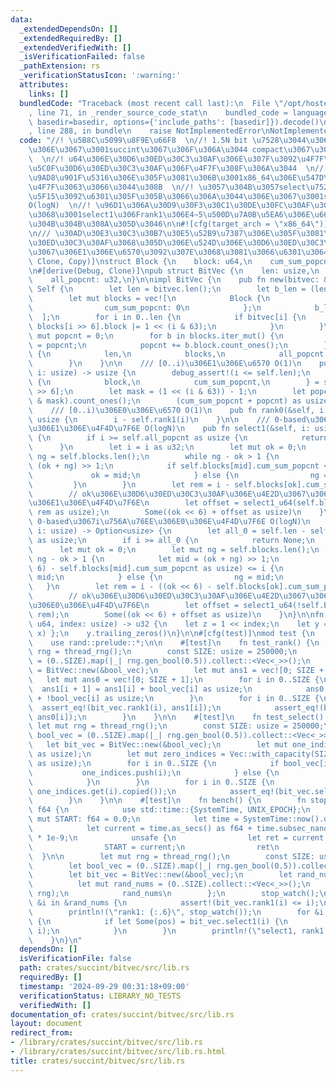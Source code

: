 ```yaml
---
data:
  _extendedDependsOn: []
  _extendedRequiredBy: []
  _extendedVerifiedWith: []
  _isVerificationFailed: false
  _pathExtension: rs
  _verificationStatusIcon: ':warning:'
  attributes:
    links: []
  bundledCode: "Traceback (most recent call last):\n  File \"/opt/hostedtoolcache/Python/3.10.15/x64/lib/python3.10/site-packages/onlinejudge_verify/documentation/build.py\"\
    , line 71, in _render_source_code_stat\n    bundled_code = language.bundle(stat.path,\
    \ basedir=basedir, options={'include_paths': [basedir]}).decode()\n  File \"/opt/hostedtoolcache/Python/3.10.15/x64/lib/python3.10/site-packages/onlinejudge_verify/languages/rust.py\"\
    , line 288, in bundle\n    raise NotImplementedError\nNotImplementedError\n"
  code: "//! \u5B8C\u5099\u8F9E\u66F8  \n//! 1.5N bit \u7528\u3044\u3066\u3044\u308B\
    \u306E\u3067\u3001succint\u3067\u306F\u306A\u3044 compact\u3067\u306F\u3042\u308B\
    \  \n//! u64\u306E\u30D6\u30ED\u30C3\u30AF\u306E\u307F\u3092\u4F7F\u3044\u3001\
    \u5C0F\u30D6\u30ED\u30C3\u30AF\u306F\u4F7F\u308F\u306A\u3044  \n//! select\u306E\
    \u9AD8\u901F\u5316\u306E\u305F\u3081\u306B\u3001x86_64\u306E\u547D\u4EE4\u3092\
    \u4F7F\u3063\u3066\u3044\u308B  \n//! \u3057\u304B\u3057select\u7528\u306E\u7D22\
    \u5F15\u3092\u6301\u305F\u305B\u3066\u306A\u3044\u306E\u3067\u3001select\u306F\
    O(logN)  \n//! \u96D1\u306A\u30D9\u30F3\u30C1\u30DE\u30FC\u30AF\u306B\u3088\u308B\
    \u3068\u3001select1\u306Frank1\u306E4~5\u500D\u7A0B\u5EA6\u306E\u6642\u9593\u304C\
    \u304B\u304B\u308A\u305D\u3046\n\n#![cfg(target_arch = \"x86_64\")]\nuse std::arch::x86_64::_pdep_u64;\n\
    \n/// \u30AD\u30E3\u30C3\u30B7\u30E5\u52B9\u7387\u306E\u305F\u3081\u3001\u30D6\
    \u30ED\u30C3\u30AF\u3068\u305D\u306E\u524D\u306E\u30D6\u30ED\u30C3\u30AF\u307E\
    \u3067\u306E1\u306E\u6570\u3092\u307E\u3068\u3081\u3066\u6301\u3064\n#[derive(Debug,\
    \ Clone, Copy)]\nstruct Block {\n    block: u64,\n    cum_sum_popcnt: u32,\n}\n\
    \n#[derive(Debug, Clone)]\npub struct BitVec {\n    len: usize,\n    blocks: Vec<Block>,\n\
    \    all_popcnt: u32,\n}\n\nimpl BitVec {\n    pub fn new(bitvec: &[bool]) ->\
    \ Self {\n        let len = bitvec.len();\n        let b_len = (len + 63) / 64;\n\
    \        let mut blocks = vec![\n            Block {\n                block: 0,\n\
    \                cum_sum_popcnt: 0\n            };\n            b_len\n      \
    \  ];\n        for i in 0..len {\n            if bitvec[i] {\n               \
    \ blocks[i >> 6].block |= 1 << (i & 63);\n            }\n        }\n        let\
    \ mut popcnt = 0;\n        for b in blocks.iter_mut() {\n            b.cum_sum_popcnt\
    \ = popcnt;\n            popcnt += b.block.count_ones();\n        }\n        Self\
    \ {\n            len,\n            blocks,\n            all_popcnt: popcnt,\n\
    \        }\n    }\n\n    /// [0..i)\u306E1\u306E\u6570 O(1)\n    pub fn rank1(&self,\
    \ i: usize) -> usize {\n        debug_assert!(i <= self.len);\n        let Block\
    \ {\n            block,\n            cum_sum_popcnt,\n        } = self.blocks[i\
    \ >> 6];\n        let mask = (1 << (i & 63)) - 1;\n        let popcnt = (block\
    \ & mask).count_ones();\n        (cum_sum_popcnt + popcnt) as usize\n    }\n\n\
    \    /// [0..i)\u306E0\u306E\u6570 O(1)\n    pub fn rank0(&self, i: usize) ->\
    \ usize {\n        i - self.rank1(i)\n    }\n\n    /// 0-based\u3067i\u756A\u76EE\
    \u306E1\u306E\u4F4D\u7F6E O(logN)\n    pub fn select1(&self, i: usize) -> Option<usize>\
    \ {\n        if i >= self.all_popcnt as usize {\n            return None;\n  \
    \      }\n        let i = i as u32;\n        let mut ok = 0;\n        let mut\
    \ ng = self.blocks.len();\n        while ng - ok > 1 {\n            let mid =\
    \ (ok + ng) >> 1;\n            if self.blocks[mid].cum_sum_popcnt <= i {\n   \
    \             ok = mid;\n            } else {\n                ng = mid;\n   \
    \         }\n        }\n        let rem = i - self.blocks[ok].cum_sum_popcnt;\n\
    \        // ok\u306E\u30D6\u30ED\u30C3\u30AF\u306E\u4E2D\u3067\u306Erem\u756A\u76EE\
    \u306E1\u306E\u4F4D\u7F6E\n        let offset = select1_u64(self.blocks[ok].block,\
    \ rem as usize);\n        Some((ok << 6) + offset as usize)\n    }\n\n    ///\
    \ 0-based\u3067i\u756A\u76EE\u306E0\u306E\u4F4D\u7F6E O(logN)\n    pub fn select0(&self,\
    \ i: usize) -> Option<usize> {\n        let all_0 = self.len - self.all_popcnt\
    \ as usize;\n        if i >= all_0 {\n            return None;\n        }\n  \
    \      let mut ok = 0;\n        let mut ng = self.blocks.len();\n        while\
    \ ng - ok > 1 {\n            let mid = (ok + ng) >> 1;\n            if ((mid <<\
    \ 6) - self.blocks[mid].cum_sum_popcnt as usize) <= i {\n                ok =\
    \ mid;\n            } else {\n                ng = mid;\n            }\n     \
    \   }\n        let rem = i - ((ok << 6) - self.blocks[ok].cum_sum_popcnt as usize);\n\
    \        // ok\u306E\u30D6\u30ED\u30C3\u30AF\u306E\u4E2D\u3067\u306Erem\u756A\u76EE\
    \u306E0\u306E\u4F4D\u7F6E\n        let offset = select1_u64(!self.blocks[ok].block,\
    \ rem);\n        Some((ok << 6) + offset as usize)\n    }\n}\n\nfn select1_u64(x:\
    \ u64, index: usize) -> u32 {\n    let z = 1 << index;\n    let y = unsafe { _pdep_u64(z,\
    \ x) };\n    y.trailing_zeros()\n}\n\n#[cfg(test)]\nmod test {\n    use super::*;\n\
    \    use rand::prelude::*;\n\n    #[test]\n    fn test_rank() {\n        let mut\
    \ rng = thread_rng();\n        const SIZE: usize = 250000;\n        let bool_vec\
    \ = (0..SIZE).map(|_| rng.gen_bool(0.5)).collect::<Vec<_>>();\n        let bit_vec\
    \ = BitVec::new(&bool_vec);\n        let mut ans1 = vec![0; SIZE + 1];\n     \
    \   let mut ans0 = vec![0; SIZE + 1];\n        for i in 0..SIZE {\n          \
    \  ans1[i + 1] = ans1[i] + bool_vec[i] as usize;\n            ans0[i + 1] = ans0[i]\
    \ + !bool_vec[i] as usize;\n        }\n        for i in 0..SIZE {\n          \
    \  assert_eq!(bit_vec.rank1(i), ans1[i]);\n            assert_eq!(bit_vec.rank0(i),\
    \ ans0[i]);\n        }\n    }\n\n    #[test]\n    fn test_select() {\n       \
    \ let mut rng = thread_rng();\n        const SIZE: usize = 250000;\n        let\
    \ bool_vec = (0..SIZE).map(|_| rng.gen_bool(0.5)).collect::<Vec<_>>();\n     \
    \   let bit_vec = BitVec::new(&bool_vec);\n        let mut one_indices = Vec::with_capacity(bit_vec.all_popcnt\
    \ as usize);\n        let mut zero_indices = Vec::with_capacity(SIZE - bit_vec.all_popcnt\
    \ as usize);\n        for i in 0..SIZE {\n            if bool_vec[i] {\n     \
    \           one_indices.push(i);\n            } else {\n                zero_indices.push(i);\n\
    \            }\n        }\n        for i in 0..SIZE {\n            assert_eq!(bit_vec.select1(i),\
    \ one_indices.get(i).copied());\n            assert_eq!(bit_vec.select0(i), zero_indices.get(i).copied());\n\
    \        }\n    }\n\n    #[test]\n    fn bench() {\n        fn stop_watch() ->\
    \ f64 {\n            use std::time::{SystemTime, UNIX_EPOCH};\n            static\
    \ mut START: f64 = 0.0;\n            let time = SystemTime::now().duration_since(UNIX_EPOCH).unwrap();\n\
    \            let current = time.as_secs() as f64 + time.subsec_nanos() as f64\
    \ * 1e-9;\n            unsafe {\n                let ret = current - START;\n\
    \                START = current;\n                ret\n            }\n      \
    \  }\n\n        let mut rng = thread_rng();\n        const SIZE: usize = 250000;\n\
    \        let bool_vec = (0..SIZE).map(|_| rng.gen_bool(0.5)).collect::<Vec<_>>();\n\
    \        let bit_vec = BitVec::new(&bool_vec);\n        let rand_nums = {\n  \
    \          let mut rand_nums = (0..SIZE).collect::<Vec<_>>();\n            rand_nums.shuffle(&mut\
    \ rng);\n            rand_nums\n        };\n        stop_watch();\n        for\
    \ &i in &rand_nums {\n            assert!(bit_vec.rank1(i) <= i);\n        }\n\
    \        println!(\"rank1: {:.6}\", stop_watch());\n        for &i in &rand_nums\
    \ {\n            if let Some(pos) = bit_vec.select1(i) {\n                assert_eq!(bit_vec.rank1(pos),\
    \ i);\n            }\n        }\n        println!(\"select1, rank1: {:.6}\", stop_watch());\n\
    \    }\n}\n"
  dependsOn: []
  isVerificationFile: false
  path: crates/succint/bitvec/src/lib.rs
  requiredBy: []
  timestamp: '2024-09-29 00:31:18+09:00'
  verificationStatus: LIBRARY_NO_TESTS
  verifiedWith: []
documentation_of: crates/succint/bitvec/src/lib.rs
layout: document
redirect_from:
- /library/crates/succint/bitvec/src/lib.rs
- /library/crates/succint/bitvec/src/lib.rs.html
title: crates/succint/bitvec/src/lib.rs
---
```

